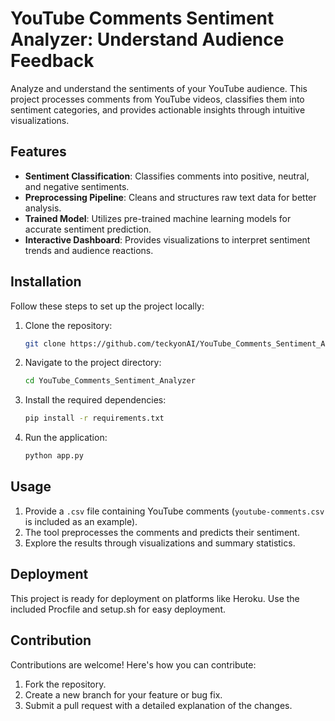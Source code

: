 # YouTube Comments Sentiment Analyzer: Understand Audience Feedback

Analyze and understand the sentiments of your YouTube audience. This project processes comments from YouTube videos, classifies them into sentiment categories, and provides actionable insights through intuitive visualizations.

## Features
- **Sentiment Classification**: Classifies comments into positive, neutral, and negative sentiments.
- **Preprocessing Pipeline**: Cleans and structures raw text data for better analysis.
- **Trained Model**: Utilizes pre-trained machine learning models for accurate sentiment prediction.
- **Interactive Dashboard**: Provides visualizations to interpret sentiment trends and audience reactions.

## Installation

Follow these steps to set up the project locally:

1. Clone the repository:
   ```bash
   git clone https://github.com/teckyonAI/YouTube_Comments_Sentiment_Analyzer.git
   
2. Navigate to the project directory:
   ```bash
   cd YouTube_Comments_Sentiment_Analyzer

3. Install the required dependencies:
    ```bash
    pip install -r requirements.txt

4. Run the application:
    ```bash
    python app.py

## Usage

1. Provide a `.csv` file containing YouTube comments (`youtube-comments.csv` is included as an example).
2. The tool preprocesses the comments and predicts their sentiment.
3. Explore the results through visualizations and summary statistics.

## Deployment

This project is ready for deployment on platforms like Heroku. Use the included Procfile and setup.sh for easy deployment.

## Contribution

Contributions are welcome! Here's how you can contribute:
1. Fork the repository.
2. Create a new branch for your feature or bug fix.
3. Submit a pull request with a detailed explanation of the changes.
